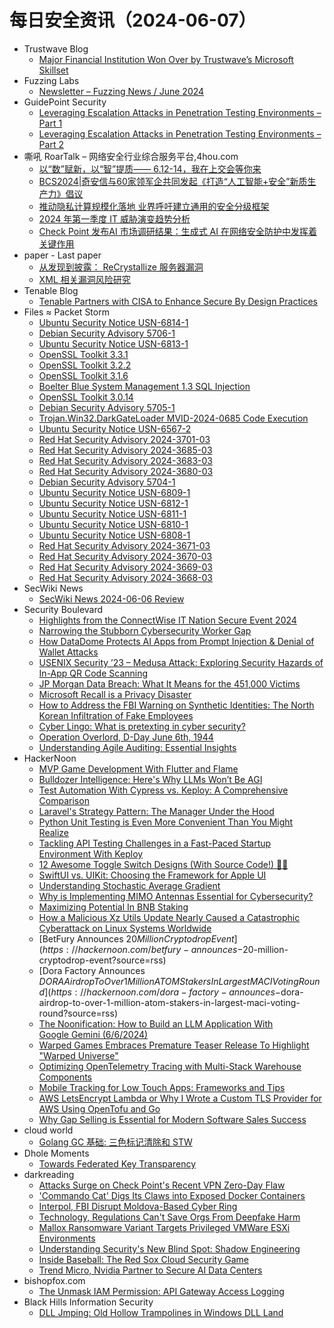 # 每日安全资讯（2024-06-07）

- Trustwave Blog
  - [Major Financial Institution Won Over by Trustwave’s Microsoft Skillset](https://www.trustwave.com/en-us/resources/blogs/trustwave-blog/major-financial-institution-won-over-by-trustwaves-microsoft-skillset/)
- Fuzzing Labs
  - [Newsletter – Fuzzing News / June 2024](https://fuzzinglabs.com/newsletter-fuzzing-news-june-2024/)
- GuidePoint Security
  - [Leveraging Escalation Attacks in Penetration Testing Environments – Part 1](https://www.guidepointsecurity.com/blog/leveraging-escalation-attacks-in-penetration-testing-environments-part-1/)
  - [Leveraging Escalation Attacks in Penetration Testing Environments – Part 2](https://www.guidepointsecurity.com/blog/leveraging-escalation-attacks-in-penetration-testing-environments-part-2/)
- 嘶吼 RoarTalk – 网络安全行业综合服务平台,4hou.com
  - [以“数”赋新，以“智”提质—— 6.12-14，我在上交会等你来](https://www.4hou.com/posts/K7WM)
  - [BCS2024|奇安信与60家领军企共同发起《打造“人工智能+安全”新质生产力》倡议](https://www.4hou.com/posts/EXNY)
  - [推动隐私计算规模化落地 业界呼吁建立通用的安全分级框架](https://www.4hou.com/posts/BXKk)
  - [2024 年第一季度 IT 威胁演变趋势分析](https://www.4hou.com/posts/qpP0)
  - [Check Point 发布AI 市场调研结果：生成式 AI 在网络安全防护中发挥着关键作用](https://www.4hou.com/posts/AXJ3)
- paper - Last paper
  - [从发现到披露： ReCrystallize 服务器漏洞](https://paper.seebug.org/3172/)
  - [XML 相关漏洞风险研究](https://paper.seebug.org/3175/)
- Tenable Blog
  - [Tenable Partners with CISA to Enhance Secure By Design Practices](https://www.tenable.com/blog/tenable-partners-with-cisa-to-enhance-secure-by-design-practices)
- Files ≈ Packet Storm
  - [Ubuntu Security Notice USN-6814-1](https://packetstormsecurity.com/files/178985/USN-6814-1.txt)
  - [Debian Security Advisory 5706-1](https://packetstormsecurity.com/files/178984/dsa-5706-1.txt)
  - [Ubuntu Security Notice USN-6813-1](https://packetstormsecurity.com/files/178983/USN-6813-1.txt)
  - [OpenSSL Toolkit 3.3.1](https://packetstormsecurity.com/files/178982/openssl-3.3.1.tar.gz)
  - [OpenSSL Toolkit 3.2.2](https://packetstormsecurity.com/files/178981/openssl-3.2.2.tar.gz)
  - [OpenSSL Toolkit 3.1.6](https://packetstormsecurity.com/files/178980/openssl-3.1.6.tar.gz)
  - [Boelter Blue System Management 1.3 SQL Injection](https://packetstormsecurity.com/files/178978/bbsm13-sql.txt)
  - [OpenSSL Toolkit 3.0.14](https://packetstormsecurity.com/files/178979/openssl-3.0.14.tar.gz)
  - [Debian Security Advisory 5705-1](https://packetstormsecurity.com/files/178977/dsa-5705-1.txt)
  - [Trojan.Win32.DarkGateLoader MVID-2024-0685 Code Execution](https://packetstormsecurity.com/files/178976/MVID-2024-0685.txt)
  - [Ubuntu Security Notice USN-6567-2](https://packetstormsecurity.com/files/178975/USN-6567-2.txt)
  - [Red Hat Security Advisory 2024-3701-03](https://packetstormsecurity.com/files/178974/RHSA-2024-3701-03.txt)
  - [Red Hat Security Advisory 2024-3685-03](https://packetstormsecurity.com/files/178973/RHSA-2024-3685-03.txt)
  - [Red Hat Security Advisory 2024-3683-03](https://packetstormsecurity.com/files/178972/RHSA-2024-3683-03.txt)
  - [Red Hat Security Advisory 2024-3680-03](https://packetstormsecurity.com/files/178971/RHSA-2024-3680-03.txt)
  - [Debian Security Advisory 5704-1](https://packetstormsecurity.com/files/178970/dsa-5704-1.txt)
  - [Ubuntu Security Notice USN-6809-1](https://packetstormsecurity.com/files/178969/USN-6809-1.txt)
  - [Ubuntu Security Notice USN-6812-1](https://packetstormsecurity.com/files/178968/USN-6812-1.txt)
  - [Ubuntu Security Notice USN-6811-1](https://packetstormsecurity.com/files/178967/USN-6811-1.txt)
  - [Ubuntu Security Notice USN-6810-1](https://packetstormsecurity.com/files/178966/USN-6810-1.txt)
  - [Ubuntu Security Notice USN-6808-1](https://packetstormsecurity.com/files/178965/USN-6808-1.txt)
  - [Red Hat Security Advisory 2024-3671-03](https://packetstormsecurity.com/files/178964/RHSA-2024-3671-03.txt)
  - [Red Hat Security Advisory 2024-3670-03](https://packetstormsecurity.com/files/178963/RHSA-2024-3670-03.txt)
  - [Red Hat Security Advisory 2024-3669-03](https://packetstormsecurity.com/files/178962/RHSA-2024-3669-03.txt)
  - [Red Hat Security Advisory 2024-3668-03](https://packetstormsecurity.com/files/178961/RHSA-2024-3668-03.txt)
- SecWiki News
  - [SecWiki News 2024-06-06 Review](http://www.sec-wiki.com/?2024-06-06)
- Security Boulevard
  - [Highlights from the ConnectWise IT Nation Secure Event 2024](https://securityboulevard.com/2024/06/highlights-from-the-connectwise-it-nation-secure-event-2024/)
  - [Narrowing the Stubborn Cybersecurity Worker Gap](https://securityboulevard.com/2024/06/narrowing-the-stubborn-cybersecurity-worker-gap/)
  - [How DataDome Protects AI Apps from Prompt Injection & Denial of Wallet Attacks](https://securityboulevard.com/2024/06/how-datadome-protects-ai-apps-from-prompt-injection-denial-of-wallet-attacks/)
  - [USENIX Security ’23 – Medusa Attack: Exploring Security Hazards of In-App QR Code Scanning](https://securityboulevard.com/2024/06/usenix-security-23-medusa-attack-exploring-security-hazards-of-in-app-qr-code-scanning/)
  - [JP Morgan Data Breach: What It Means for the 451,000 Victims](https://securityboulevard.com/2024/06/jp-morgan-data-breach-what-it-means-for-the-451000-victims/)
  - [Microsoft Recall is a Privacy Disaster](https://securityboulevard.com/2024/06/microsoft-recall-privacy-richixbw/)
  - [How to Address the FBI Warning on Synthetic Identities: The North Korean Infiltration of Fake Employees](https://securityboulevard.com/2024/06/how-to-address-the-fbi-warning-on-synthetic-identities-the-north-korean-infiltration-of-fake-employees/)
  - [Cyber Lingo: What is pretexting in cyber security?](https://securityboulevard.com/2024/06/cyber-lingo-what-is-pretexting-in-cyber-security/)
  - [Operation Overlord, D-Day June 6th, 1944](https://securityboulevard.com/2024/06/operation-overlord-d-day-june-6th-1944/)
  - [Understanding Agile Auditing: Essential Insights](https://securityboulevard.com/2024/06/understanding-agile-auditing-essential-insights/)
- HackerNoon
  - [MVP Game Development With Flutter and Flame](https://hackernoon.com/mvp-game-development-with-flutter-and-flame?source=rss)
  - [Bulldozer Intelligence: Here's Why LLMs Won’t Be AGI](https://hackernoon.com/bulldozer-intelligence-heres-why-llms-wont-be-agi?source=rss)
  - [Test Automation With Cypress vs. Keploy: A Comprehensive Comparison](https://hackernoon.com/test-automation-with-cypress-vs-keploy-a-comprehensive-comparison?source=rss)
  - [Laravel's Strategy Pattern: The Manager Under the Hood](https://hackernoon.com/laravels-strategy-pattern-the-manager-under-the-hood?source=rss)
  - [Python Unit Testing is Even More Convenient Than You Might Realize](https://hackernoon.com/python-unit-testing-is-even-more-convenient-than-you-might-realize?source=rss)
  - [Tackling API Testing Challenges in a Fast-Paced Startup Environment With Keploy](https://hackernoon.com/tackling-api-testing-challenges-in-a-fast-paced-startup-environment-with-keploy?source=rss)
  - [12 Awesome Toggle Switch Designs (With Source Code!) 🎨💖](https://hackernoon.com/12-awesome-toggle-switch-designs-with-source-code?source=rss)
  - [SwiftUI vs. UIKit: Choosing the Framework for Apple UI](https://hackernoon.com/swiftui-vs-uikit-choosing-the-framework-for-apple-ui?source=rss)
  - [Understanding Stochastic Average Gradient](https://hackernoon.com/understanding-stochastic-average-gradient?source=rss)
  - [Why is Implementing MIMO Antennas Essential for Cybersecurity?](https://hackernoon.com/why-is-implementing-mimo-antennas-essential-for-cybersecurity?source=rss)
  - [Maximizing Potential In BNB Staking](https://hackernoon.com/maximizing-potential-in-bnb-staking?source=rss)
  - [How a Malicious Xz Utils Update Nearly Caused a Catastrophic Cyberattack on Linux Systems Worldwide](https://hackernoon.com/how-a-malicious-xz-utils-update-nearly-caused-a-catastrophic-cyberattack-on-linux-systems-worldwide?source=rss)
  - [BetFury Announces $20 Million Cryptodrop Event](https://hackernoon.com/betfury-announces-$20-million-cryptodrop-event?source=rss)
  - [Dora Factory Announces $DORA Airdrop To Over 1 Million ATOM Stakers In Largest MACI Voting Round](https://hackernoon.com/dora-factory-announces-$dora-airdrop-to-over-1-million-atom-stakers-in-largest-maci-voting-round?source=rss)
  - [The Noonification: How to Build an LLM Application With Google Gemini (6/6/2024)](https://hackernoon.com/6-6-2024-noonification?source=rss)
  - [Warped Games Embraces Premature Teaser Release To Highlight "Warped Universe"](https://hackernoon.com/warped-games-embraces-premature-teaser-release-to-highlight-warped-universe?source=rss)
  - [Optimizing OpenTelemetry Tracing with Multi-Stack Warehouse Components](https://hackernoon.com/optimizing-opentelemetry-tracing-with-multi-stack-warehouse-components?source=rss)
  - [Mobile Tracking for Low Touch Apps: Frameworks and Tips](https://hackernoon.com/mobile-tracking-for-low-touch-apps-frameworks-and-tips?source=rss)
  - [AWS LetsEncrypt Lambda or Why I Wrote a Custom TLS Provider for AWS Using OpenTofu and Go](https://hackernoon.com/aws-letsencrypt-lambda-or-why-i-wrote-a-custom-tls-provider-for-aws-using-opentofu-and-go?source=rss)
  - [Why Gap Selling is Essential for Modern Software Sales Success](https://hackernoon.com/why-gap-selling-is-essential-for-modern-software-sales-success?source=rss)
- cloud world
  - [Golang GC 基础: 三色标记清除和 STW](https://cloudsjhan.github.io/2024/06/06/Golang-GC-%E5%9F%BA%E7%A1%80-%E4%B8%89%E8%89%B2%E6%A0%87%E8%AE%B0%E6%B8%85%E9%99%A4%E5%92%8C-STW/)
- Dhole Moments
  - [Towards Federated Key Transparency](https://soatok.blog/2024/06/06/towards-federated-key-transparency/)
- darkreading
  - [Attacks Surge on Check Point's Recent VPN Zero-Day Flaw](https://www.darkreading.com/cyberattacks-data-breaches/attacks-surge-on-check-points-recent-vpn-zero-day-flaw)
  - ['Commando Cat' Digs Its Claws into Exposed Docker Containers](https://www.darkreading.com/cloud-security/-commando-cat-digs-its-claws-into-exposed-docker-containers)
  - [Interpol, FBI Disrupt Moldova-Based Cyber Ring](https://www.darkreading.com/cybersecurity-operations/four-taken-into-custody-in-interpol-fbi-moldova-sting)
  - [Technology, Regulations Can't Save Orgs From Deepfake Harm](https://www.darkreading.com/cyber-risk/technology-regulations-cant-save-orgs-from-deepfake-harm)
  - [Mallox Ransomware Variant Targets Privileged VMWare ESXi Environments](https://www.darkreading.com/cloud-security/mallox-ransomware-variant-targets-privileged-vmware-esxi-environment)
  - [Understanding Security's New Blind Spot: Shadow Engineering](https://www.darkreading.com/vulnerabilities-threats/understanding-security-new-blind-spot-shadow-engineering)
  - [Inside Baseball: The Red Sox Cloud Security Game](https://www.darkreading.com/cloud-security/inside-baseball-red-sox-cloud-security-game)
  - [Trend Micro, Nvidia Partner to Secure AI Data Centers](https://www.darkreading.com/cloud-security/trend-micro-nvidia-partner-to-secure-ai-data-centers)
- bishopfox.com
  - [The Unmask IAM Permission: API Gateway Access Logging](https://bishopfox.com/blog/unmask-iam-permissions-api-gateway-access-logging)
- Black Hills Information Security
  - [DLL Jmping: Old Hollow Trampolines in Windows DLL Land](https://www.blackhillsinfosec.com/dll-jmping/)
